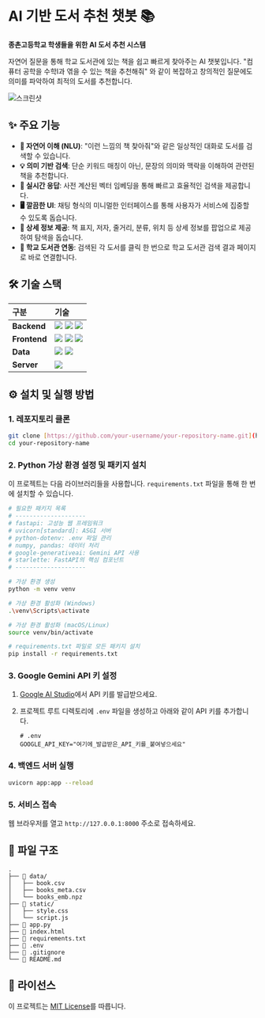 # AI 기반 도서 추천 챗봇 📚

**종촌고등학교 학생들을 위한 AI 도서 추천 시스템**

자연어 질문을 통해 학교 도서관에 있는 책을 쉽고 빠르게 찾아주는 AI 챗봇입니다. "컴퓨터 공학을 수학I과 엮을 수 있는 책을 추천해줘" 와 같이 복잡하고 창의적인 질문에도 의미를 파악하여 최적의 도서를 추천합니다.

![스크린샷](https://github.com/user-attachments/assets/358b5cc1-3312-4fe6-a9ba-2292f7e71da0)

## ✨ 주요 기능

* **🧠 자연어 이해 (NLU)**: "이런 느낌의 책 찾아줘"와 같은 일상적인 대화로 도서를 검색할 수 있습니다.
* **💡 의미 기반 검색**: 단순 키워드 매칭이 아닌, 문장의 의미와 맥락을 이해하여 관련된 책을 추천합니다.
* **💨 실시간 응답**: 사전 계산된 벡터 임베딩을 통해 빠르고 효율적인 검색을 제공합니다.
* **🖥️ 깔끔한 UI**: 채팅 형식의 미니멀한 인터페이스를 통해 사용자가 서비스에 집중할 수 있도록 돕습니다.
* **📖 상세 정보 제공**: 책 표지, 저자, 줄거리, 분류, 위치 등 상세 정보를 팝업으로 제공하여 탐색을 돕습니다.
* **🔗 학교 도서관 연동**: 검색된 각 도서를 클릭 한 번으로 학교 도서관 검색 결과 페이지로 바로 연결합니다.

## 🛠️ 기술 스택

| 구분 | 기술 |
| :--- | :--- |
| **Backend** | <img src="https://img-shields-io.proxy.start.ig.local/badge/Python-3776AB?style=for-the-badge&logo=python&logoColor=white"> <img src="https://img-shields-io.proxy.start.ig.local/badge/FastAPI-009688?style=for-the-badge&logo=fastapi&logoColor=white"> <img src="https://img-shields-io.proxy.start.ig.local/badge/Google%20Gemini-4285F4?style=for-the-badge&logo=google&logoColor=white"> |
| **Frontend** | <img src="https://img-shields-io.proxy.start.ig.local/badge/HTML5-E34F26?style=for-the-badge&logo=html5&logoColor=white"> <img src="https://img-shields-io.proxy.start.ig.local/badge/CSS3-1572B6?style=for-the-badge&logo=css3&logoColor=white"> <img src="https://img-shields-io.proxy.start.ig.local/badge/JavaScript-F7DF1E?style=for-the-badge&logo=javascript&logoColor=black"> |
| **Data** | <img src="https://img-shields-io.proxy.start.ig.local/badge/Pandas-150458?style=for-the-badge&logo=pandas&logoColor=white"> <img src="https://img-shields-io.proxy.start.ig.local/badge/NumPy-013243?style=for-the-badge&logo=numpy&logoColor=white"> |
| **Server** | <img src="https://img-shields-io.proxy.start.ig.local/badge/Uvicorn-009688?style=for-the-badge&logo=python&logoColor=white"> |

## ⚙️ 설치 및 실행 방법

### 1. 레포지토리 클론

```bash
git clone [https://github.com/your-username/your-repository-name.git](https://github.com/your-username/your-repository-name.git)
cd your-repository-name
```

### 2. Python 가상 환경 설정 및 패키지 설치
이 프로젝트는 다음 라이브러리들을 사용합니다. `requirements.txt` 파일을 통해 한 번에 설치할 수 있습니다.

```bash
# 필요한 패키지 목록
# --------------------
# fastapi: 고성능 웹 프레임워크
# uvicorn[standard]: ASGI 서버
# python-dotenv: .env 파일 관리
# numpy, pandas: 데이터 처리
# google-generativeai: Gemini API 사용
# starlette: FastAPI의 핵심 컴포넌트
# --------------------

# 가상 환경 생성
python -m venv venv

# 가상 환경 활성화 (Windows)
.\venv\Scripts\activate

# 가상 환경 활성화 (macOS/Linux)
source venv/bin/activate

# requirements.txt 파일로 모든 패키지 설치
pip install -r requirements.txt
```

### 3. Google Gemini API 키 설정

1.  [Google AI Studio](https://aistudio.google.com/app/apikey)에서 API 키를 발급받으세요.
2.  프로젝트 루트 디렉토리에 `.env` 파일을 생성하고 아래와 같이 API 키를 추가합니다.

    ```
    # .env
    GOOGLE_API_KEY="여기에_발급받은_API_키를_붙여넣으세요"
    ```

### 4. 백엔드 서버 실행

```bash
uvicorn app:app --reload
```

### 5. 서비스 접속

웹 브라우저를 열고 `http://127.0.0.1:8000` 주소로 접속하세요.

## 📁 파일 구조

```
.
├── 📂 data/
│   ├── book.csv
│   ├── books_meta.csv
│   └── books_emb.npz
├── 📂 static/
│   ├── style.css
│   └── script.js
├── 📄 app.py
├── 📄 index.html
├── 📄 requirements.txt
├── 📄 .env
├── 📄 .gitignore
└── 📄 README.md
```

## 📜 라이선스

이 프로젝트는 [MIT License](LICENSE)를 따릅니다.
